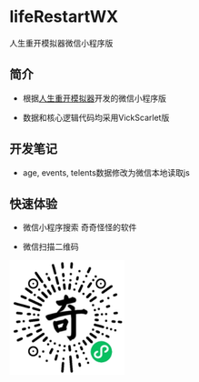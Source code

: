 # lifeRestartWX
人生重开模拟器微信小程序版

## 简介
- 根据[人生重开模拟器](https://github.com/VickScarlet/lifeRestart)开发的微信小程序版

- 数据和核心逻辑代码均采用VickScarlet版

## 开发笔记

- age, events, telents数据修改为微信本地读取js

## 快速体验

- 微信小程序搜索 奇奇怪怪的软件

- 微信扫描二维码
<img src="/assets/images/app_qcode.jpg" width="40%">
